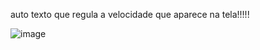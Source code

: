 auto texto que regula a velocidade que aparece na tela!!!!!

![image](https://user-images.githubusercontent.com/55327081/227663060-dc41b40e-516e-4a88-a40e-672cd6ca73e1.png)

